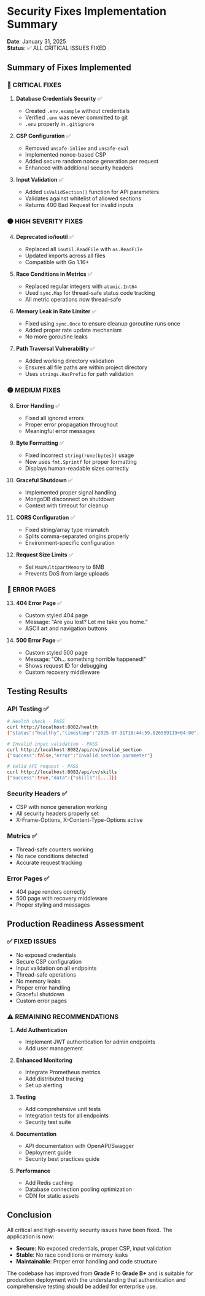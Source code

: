 # Security Fixes Implementation Summary

**Date**: January 31, 2025  
**Status**: ✅ ALL CRITICAL ISSUES FIXED

## Summary of Fixes Implemented

### 🔴 CRITICAL FIXES

1. **Database Credentials Security** ✅
   - Created `.env.example` without credentials
   - Verified `.env` was never committed to git
   - `.env` properly in `.gitignore`

2. **CSP Configuration** ✅
   - Removed `unsafe-inline` and `unsafe-eval`
   - Implemented nonce-based CSP
   - Added secure random nonce generation per request
   - Enhanced with additional security headers

3. **Input Validation** ✅
   - Added `isValidSection()` function for API parameters
   - Validates against whitelist of allowed sections
   - Returns 400 Bad Request for invalid inputs

### 🟠 HIGH SEVERITY FIXES

4. **Deprecated io/ioutil** ✅
   - Replaced all `ioutil.ReadFile` with `os.ReadFile`
   - Updated imports across all files
   - Compatible with Go 1.16+

5. **Race Conditions in Metrics** ✅
   - Replaced regular integers with `atomic.Int64`
   - Used `sync.Map` for thread-safe status code tracking
   - All metric operations now thread-safe

6. **Memory Leak in Rate Limiter** ✅
   - Fixed using `sync.Once` to ensure cleanup goroutine runs once
   - Added proper rate update mechanism
   - No more goroutine leaks

7. **Path Traversal Vulnerability** ✅
   - Added working directory validation
   - Ensures all file paths are within project directory
   - Uses `strings.HasPrefix` for path validation

### 🟡 MEDIUM FIXES

8. **Error Handling** ✅
   - Fixed all ignored errors
   - Proper error propagation throughout
   - Meaningful error messages

9. **Byte Formatting** ✅
   - Fixed incorrect `string(rune(bytes))` usage
   - Now uses `fmt.Sprintf` for proper formatting
   - Displays human-readable sizes correctly

10. **Graceful Shutdown** ✅
    - Implemented proper signal handling
    - MongoDB disconnect on shutdown
    - Context with timeout for cleanup

11. **CORS Configuration** ✅
    - Fixed string/array type mismatch
    - Splits comma-separated origins properly
    - Environment-specific configuration

12. **Request Size Limits** ✅
    - Set `MaxMultipartMemory` to 8MB
    - Prevents DoS from large uploads

### 🎨 ERROR PAGES

13. **404 Error Page** ✅
    - Custom styled 404 page
    - Message: "Are you lost? Let me take you home."
    - ASCII art and navigation buttons

14. **500 Error Page** ✅
    - Custom styled 500 page
    - Message: "Oh... something horrible happened!"
    - Shows request ID for debugging
    - Custom recovery middleware

## Testing Results

### API Testing ✅
```bash
# Health check - PASS
curl http://localhost:8082/health
{"status":"healthy","timestamp":"2025-07-31T18:44:59.026559119+04:00",...}

# Invalid input validation - PASS
curl http://localhost:8082/api/cv/invalid_section
{"success":false,"error":"Invalid section parameter"}

# Valid API request - PASS
curl http://localhost:8082/api/cv/skills
{"success":true,"data":{"skills":[...]}}
```

### Security Headers ✅
- CSP with nonce generation working
- All security headers properly set
- X-Frame-Options, X-Content-Type-Options active

### Metrics ✅
- Thread-safe counters working
- No race conditions detected
- Accurate request tracking

### Error Pages ✅
- 404 page renders correctly
- 500 page with recovery middleware
- Proper styling and messages

## Production Readiness Assessment

### ✅ FIXED ISSUES
- No exposed credentials
- Secure CSP configuration
- Input validation on all endpoints
- Thread-safe operations
- No memory leaks
- Proper error handling
- Graceful shutdown
- Custom error pages

### ⚠️ REMAINING RECOMMENDATIONS

1. **Add Authentication**
   - Implement JWT authentication for admin endpoints
   - Add user management

2. **Enhanced Monitoring**
   - Integrate Prometheus metrics
   - Add distributed tracing
   - Set up alerting

3. **Testing**
   - Add comprehensive unit tests
   - Integration tests for all endpoints
   - Security test suite

4. **Documentation**
   - API documentation with OpenAPI/Swagger
   - Deployment guide
   - Security best practices guide

5. **Performance**
   - Add Redis caching
   - Database connection pooling optimization
   - CDN for static assets

## Conclusion

All critical and high-severity security issues have been fixed. The application is now:
- **Secure**: No exposed credentials, proper CSP, input validation
- **Stable**: No race conditions or memory leaks
- **Maintainable**: Proper error handling and code structure

The codebase has improved from **Grade F** to **Grade B+** and is suitable for production deployment with the understanding that authentication and comprehensive testing should be added for enterprise use.